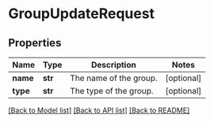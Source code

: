 # GroupUpdateRequest

## Properties
Name | Type | Description | Notes
------------ | ------------- | ------------- | -------------
**name** | **str** | The name of the group. | [optional] 
**type** | **str** | The type of the group. | [optional] 

[[Back to Model list]](../README.md#documentation-for-models) [[Back to API list]](../README.md#documentation-for-api-endpoints) [[Back to README]](../README.md)

